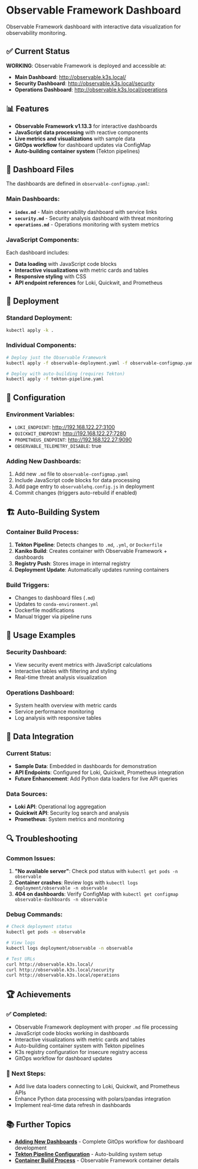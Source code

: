 # Observable Framework Dashboard

Observable Framework dashboard with interactive data visualization for observability monitoring.

## ✅ Current Status

**WORKING**: Observable Framework is deployed and accessible at:
- **Main Dashboard**: http://observable.k3s.local/
- **Security Dashboard**: http://observable.k3s.local/security
- **Operations Dashboard**: http://observable.k3s.local/operations

## 📊 Features

- **Observable Framework v1.13.3** for interactive dashboards
- **JavaScript data processing** with reactive components
- **Live metrics and visualizations** with sample data
- **GitOps workflow** for dashboard updates via ConfigMap
- **Auto-building container system** (Tekton pipelines)

## 📁 Dashboard Files

The dashboards are defined in `observable-configmap.yaml`:

### Main Dashboards:
- **`index.md`** - Main observability dashboard with service links
- **`security.md`** - Security analysis dashboard with threat monitoring
- **`operations.md`** - Operations monitoring with system metrics

### JavaScript Components:
Each dashboard includes:
- **Data loading** with JavaScript code blocks
- **Interactive visualizations** with metric cards and tables  
- **Responsive styling** with CSS
- **API endpoint references** for Loki, Quickwit, and Prometheus

## 🚀 Deployment

### Standard Deployment:
```bash
kubectl apply -k .
```

### Individual Components:
```bash
# Deploy just the Observable Framework
kubectl apply -f observable-deployment.yaml -f observable-configmap.yaml

# Deploy with auto-building (requires Tekton)
kubectl apply -f tekton-pipeline.yaml
```

## 🔧 Configuration

### Environment Variables:
- `LOKI_ENDPOINT`: http://192.168.122.27:3100
- `QUICKWIT_ENDPOINT`: http://192.168.122.27:7280  
- `PROMETHEUS_ENDPOINT`: http://192.168.122.27:9090
- `OBSERVABLE_TELEMETRY_DISABLE`: true

### Adding New Dashboards:
1. Add new `.md` file to `observable-configmap.yaml`
2. Include JavaScript code blocks for data processing
3. Add page entry to `observablehq.config.js` in deployment
4. Commit changes (triggers auto-rebuild if enabled)

## 🏗️ Auto-Building System

### Container Build Process:
1. **Tekton Pipeline**: Detects changes to `.md`, `.yml`, or `Dockerfile`
2. **Kaniko Build**: Creates container with Observable Framework + dashboards
3. **Registry Push**: Stores image in internal registry  
4. **Deployment Update**: Automatically updates running containers

### Build Triggers:
- Changes to dashboard files (`.md`)
- Updates to `conda-environment.yml`
- Dockerfile modifications
- Manual trigger via pipeline runs

## 🎯 Usage Examples

### Security Dashboard:
- View security event metrics with JavaScript calculations
- Interactive tables with filtering and styling
- Real-time threat analysis visualization

### Operations Dashboard:  
- System health overview with metric cards
- Service performance monitoring
- Log analysis with responsive tables

## 📡 Data Integration

### Current Status:
- **Sample Data**: Embedded in dashboards for demonstration
- **API Endpoints**: Configured for Loki, Quickwit, Prometheus integration
- **Future Enhancement**: Add Python data loaders for live API queries

### Data Sources:
- **Loki API**: Operational log aggregation
- **Quickwit API**: Security log search and analysis  
- **Prometheus**: System metrics and monitoring

## 🔍 Troubleshooting

### Common Issues:
1. **"No available server"**: Check pod status with `kubectl get pods -n observable`
2. **Container crashes**: Review logs with `kubectl logs deployment/observable -n observable`
3. **404 on dashboards**: Verify ConfigMap with `kubectl get configmap observable-dashboards -n observable`

### Debug Commands:
```bash
# Check deployment status
kubectl get pods -n observable

# View logs
kubectl logs deployment/observable -n observable

# Test URLs
curl http://observable.k3s.local/
curl http://observable.k3s.local/security
curl http://observable.k3s.local/operations
```

## 🏆 Achievements

### ✅ Completed:
- Observable Framework deployment with proper `.md` file processing
- JavaScript code blocks working in dashboards
- Interactive visualizations with metric cards and tables
- Auto-building container system with Tekton pipelines
- K3s registry configuration for insecure registry access
- GitOps workflow for dashboard updates

### 🎯 Next Steps:
- Add live data loaders connecting to Loki, Quickwit, and Prometheus APIs
- Enhance Python data processing with polars/pandas integration
- Implement real-time data refresh in dashboards

## 📚 Further Topics

- **[Adding New Dashboards](./add_dashboards.md)** - Complete GitOps workflow for dashboard development
- **[Tekton Pipeline Configuration](./tekton-pipeline.yaml)** - Auto-building system setup
- **[Container Build Process](./Dockerfile)** - Observable Framework container details